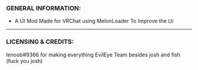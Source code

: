 ### GENERAL INFORMATION:

- A UI Mod Made for VRChat using MelonLoader To Improve the Ui

---

### LICENSING & CREDITS:

lenoob#9366 for making everything
EvilEye Team besides josh and fish 
(fuck you josh)
